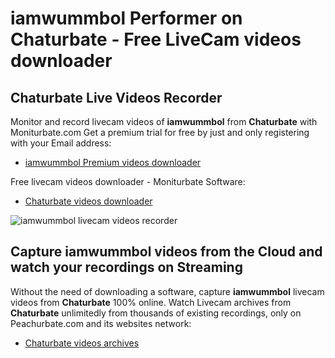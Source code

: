# iamwummbol Performer on Chaturbate - Free LiveCam videos downloader

## Chaturbate Live Videos Recorder

Monitor and record livecam videos of **iamwummbol** from **Chaturbate** with Moniturbate.com
Get a premium trial for free by just and only registering with your Email address:
* [iamwummbol Premium videos downloader](https://moniturbate.com/request-demo-licence-key.html)

Free livecam videos downloader - Moniturbate Software:
* [Chaturbate videos downloader](https://moniturbate.com/moniturbate-download-software.html)

![iamwummbol livecam videos recorder](https://peachurnet.com/templates/moniturbate-software.png)


## Capture iamwummbol videos from the Cloud and watch your recordings on Streaming

Without the need of downloading a software, capture **iamwummbol** livecam videos from **Chaturbate** 100% online.
Watch Livecam archives from **Chaturbate** unlimitedly from thousands of existing recordings, only on Peachurbate.com and its websites network:
* [Chaturbate videos archives](https://peachurnet.com/)